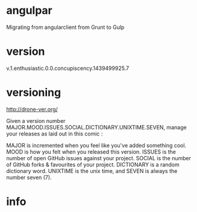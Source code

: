 # angulpar
Migrating from angularclient from Grunt to Gulp

# version
v.1.enthusiastic.0.0.concupiscency.1439499925.7

# versioning
http://drone-ver.org/

Given a version number MAJOR.MOOD.ISSUES.SOCIAL.DICTIONARY.UNIXTIME.SEVEN, manage your releases as laid out in this comic :

MAJOR is incremented when you feel like you've added something cool.
MOOD is how you felt when you released this version.
ISSUES is the number of open GitHub issues against your project.
SOCIAL is the number of GitHub forks & favourites of your project.
DICTIONARY is a random dictionary word.
UNIXTIME is the unix time, and
SEVEN is always the number seven (7).

# info

